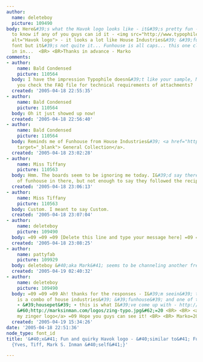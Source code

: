 ```yaml
---
author:
  name: deleteboy
  picture: 109490
body: Here&#39;s what the Havok logo looks like - it&#39;s pretty fun - we&#39;d love
  to know if any of you guys can id it - <img src="http://www.typophile.com/forums/messages/83/70085.jpg"
  alt="Havok logo"> - it looks a lot like House Industries&#39; &#39;funhouse&#39;
  font but it&#39;s not quite it... Funhouse is all caps... this one clearly has &#39;lc&#39;
  in in...  <BR> <BR>Thanks in advance - Marko
comments:
- author:
    name: Bald Condensed
    picture: 110564
  body: I have the impression Typophile doesn&#39;t like your sample, Mark. <BR>Did
    you check the FAQ file for technical requirements of attachments?
  created: '2005-04-18 22:55:35'
- author:
    name: Bald Condensed
    picture: 110564
  body: Oh it just showed up now!
  created: '2005-04-18 22:56:40'
- author:
    name: Bald Condensed
    picture: 110564
  body: Reminds me of Funhouse from House Industries&#39; <a href="http://www.houseind.com/index.php?page=showfont&amp;id=14&amp;subpage=viewfonts"
    target="_blank"> General Collection</a>.
  created: '2005-04-18 23:02:28'
- author:
    name: Miss Tiffany
    picture: 110563
  body: Hmm. The boards seem to be ignoring me today. I&#39;d say there is a hint
    of funhouse in there, but not enough to say they followed the recipe precisely.
  created: '2005-04-18 23:06:13'
- author:
    name: Miss Tiffany
    picture: 110563
  body: Custom. I meant to say Custom.
  created: '2005-04-18 23:07:04'
- author:
    name: deleteboy
    picture: 109490
  body: =09 =09 =09 [Delete this line and type your message here] =09 =09
  created: '2005-04-18 23:08:25'
- author:
    name: pattyfab
    picture: 109929
  body: deleteboy &#40;aka Mark&#41; seems to be channeling another frequency here...
  created: '2005-04-19 02:40:32'
- author:
    name: deleteboy
    picture: 109490
  body: =09 =09 =09 Ah! thanks for the responses - I&#39;m seein&#39; that this here
    is a combo of house industries&#39; &#39;funhouse&#39; and one of their others
    - &#39;housepet&#39; - this is what I&#39;ve come up with - http://marksinman.com/logos/zing-typo.jpg
    &#60;http://marksinman.com/logos/zing-typo.jpg&#62;=20 <BR> <BR> <a href="http://marksinman.com/logos/zing-typo.jpg%20&#60;http://marksinman.com/logos/zing-typo.jpg&#62;%20">
    my zinger logo</a> =09 Hope you guys can see it! <BR> <BR> Marko=20
  created: '2005-04-19 15:34:26'
date: '2005-04-18 22:51:36'
node_type: font_id
title: '&#40;x&#41; Fun and quirky Havok logo - &#40;similar to&#41; Funhouse, Housepet
  {Yves, Tiff, Mark S. Inman &#40;self&#41;}'

---
```

